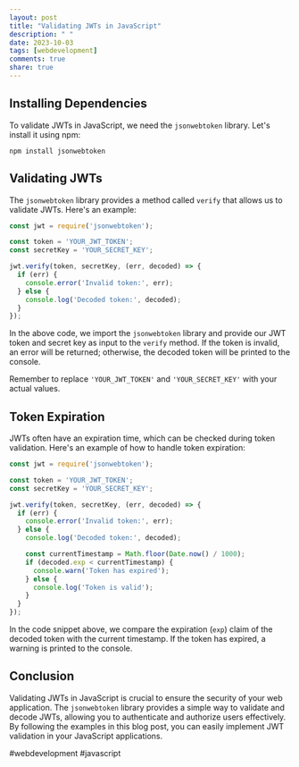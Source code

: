 ```yaml
---
layout: post
title: "Validating JWTs in JavaScript"
description: " "
date: 2023-10-03
tags: [webdevelopment]
comments: true
share: true
---
```


## Installing Dependencies
To validate JWTs in JavaScript, we need the `jsonwebtoken` library. Let's install it using npm:

```plaintext
npm install jsonwebtoken
```

## Validating JWTs
The `jsonwebtoken` library provides a method called `verify` that allows us to validate JWTs. Here's an example:

```javascript
const jwt = require('jsonwebtoken');

const token = 'YOUR_JWT_TOKEN';
const secretKey = 'YOUR_SECRET_KEY';

jwt.verify(token, secretKey, (err, decoded) => {
  if (err) {
    console.error('Invalid token:', err);
  } else {
    console.log('Decoded token:', decoded);
  }
});
```

In the above code, we import the `jsonwebtoken` library and provide our JWT token and secret key as input to the `verify` method. If the token is invalid, an error will be returned; otherwise, the decoded token will be printed to the console.

Remember to replace `'YOUR_JWT_TOKEN'` and `'YOUR_SECRET_KEY'` with your actual values.

## Token Expiration
JWTs often have an expiration time, which can be checked during token validation. Here's an example of how to handle token expiration:

```javascript
const jwt = require('jsonwebtoken');

const token = 'YOUR_JWT_TOKEN';
const secretKey = 'YOUR_SECRET_KEY';

jwt.verify(token, secretKey, (err, decoded) => {
  if (err) {
    console.error('Invalid token:', err);
  } else {
    console.log('Decoded token:', decoded);

    const currentTimestamp = Math.floor(Date.now() / 1000);
    if (decoded.exp < currentTimestamp) {
      console.warn('Token has expired');
    } else {
      console.log('Token is valid');
    }
  }
});
```

In the code snippet above, we compare the expiration (`exp`) claim of the decoded token with the current timestamp. If the token has expired, a warning is printed to the console.

## Conclusion
Validating JWTs in JavaScript is crucial to ensure the security of your web application. The `jsonwebtoken` library provides a simple way to validate and decode JWTs, allowing you to authenticate and authorize users effectively. By following the examples in this blog post, you can easily implement JWT validation in your JavaScript applications.

#webdevelopment #javascript